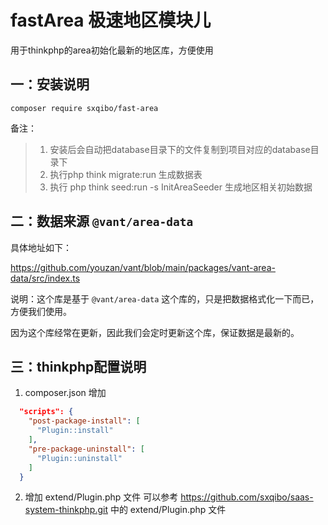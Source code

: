 # fastArea 极速地区模块儿

用于thinkphp的area初始化最新的地区库，方便使用

## 一：安装说明

`composer require sxqibo/fast-area`

备注：
> 1. 安装后会自动把database目录下的文件复制到项目对应的database目录下
> 2. 执行php think migrate:run 生成数据表
> 3. 执行 php think seed:run -s InitAreaSeeder 生成地区相关初始数据


## 二：数据来源 `@vant/area-data`

具体地址如下： 

https://github.com/youzan/vant/blob/main/packages/vant-area-data/src/index.ts

说明：这个库是基于 `@vant/area-data` 这个库的，只是把数据格式化一下而已，方便我们使用。

因为这个库经常在更新，因此我们会定时更新这个库，保证数据是最新的。


## 三：thinkphp配置说明
1. composer.json 增加
```json
  "scripts": {
    "post-package-install": [
      "Plugin::install"
    ],
    "pre-package-uninstall": [
      "Plugin::uninstall"
    ]
  }
```


2. 增加 extend/Plugin.php 文件
可以参考 https://github.com/sxqibo/saas-system-thinkphp.git 中的 extend/Plugin.php 文件